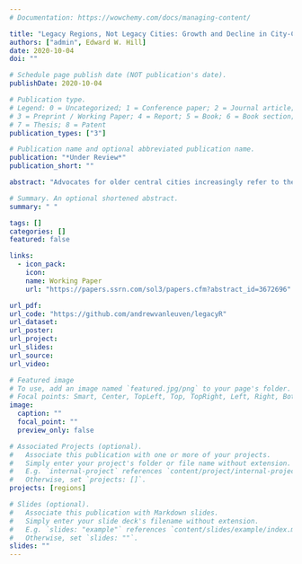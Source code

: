 ```yaml
---
# Documentation: https://wowchemy.com/docs/managing-content/

title: "Legacy Regions, Not Legacy Cities: Growth and Decline in City-Centered Regional Economies"
authors: ["admin", Edward W. Hill]
date: 2020-10-04
doi: ""

# Schedule page publish date (NOT publication's date).
publishDate: 2020-10-04

# Publication type.
# Legend: 0 = Uncategorized; 1 = Conference paper; 2 = Journal article;
# 3 = Preprint / Working Paper; 4 = Report; 5 = Book; 6 = Book section;
# 7 = Thesis; 8 = Patent
publication_types: ["3"]

# Publication name and optional abbreviated publication name.
publication: "*Under Review*"
publication_short: ""

abstract: "Advocates for older central cities increasingly refer to them as legacy cities in an attempt to shift policy discussions from their social liabilities to their economic assets. In examining this concept, we place U.S. central cities within the context of their regions and use cluster-discriminant analysis to distinguish between groups of regional economies. The cluster analysis subsets metropolitan areas according to their shared position on several theory-driven dimensions. The discriminate analysis identifies the variables that are most closely associated with the statistical grouping of each subset. The results are used to answer a series of questions: 1) Is population size a good proxy for agglomeration? 2) Do small legacy regions exist? 3) Does the typology of legacy regions provide insights about the economic performance of the clusters? Our findings suggest that the economic development paths of regional economies have to change before the future of central cities that experienced severe population losses can shift to a positive trajectory."

# Summary. An optional shortened abstract.
summary: " "

tags: []
categories: []
featured: false

links:
  - icon_pack:
    icon:
    name: Working Paper
    url: "https://papers.ssrn.com/sol3/papers.cfm?abstract_id=3672696"

url_pdf:
url_code: "https://github.com/andrewvanleuven/legacyR"
url_dataset:
url_poster:
url_project:
url_slides:
url_source:
url_video:

# Featured image
# To use, add an image named `featured.jpg/png` to your page's folder.
# Focal points: Smart, Center, TopLeft, Top, TopRight, Left, Right, BottomLeft, Bottom, BottomRight.
image:
  caption: ""
  focal_point: ""
  preview_only: false

# Associated Projects (optional).
#   Associate this publication with one or more of your projects.
#   Simply enter your project's folder or file name without extension.
#   E.g. `internal-project` references `content/project/internal-project/index.md`.
#   Otherwise, set `projects: []`.
projects: [regions]

# Slides (optional).
#   Associate this publication with Markdown slides.
#   Simply enter your slide deck's filename without extension.
#   E.g. `slides: "example"` references `content/slides/example/index.md`.
#   Otherwise, set `slides: ""`.
slides: ""
---
```


